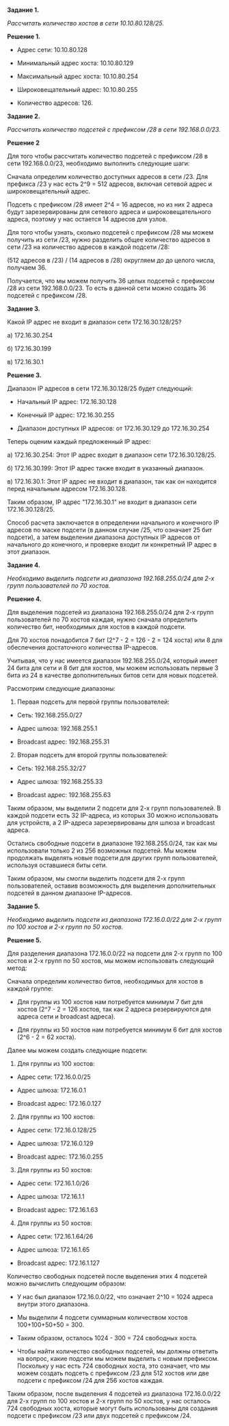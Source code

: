 **Задание 1.**

*Рассчитать количество хостов в сети 10.10.80.128/25.*

**Решение 1.**

- Адрес сети: 10.10.80.128

- Минимальный адрес хоста: 10.10.80.129
  
- Максимальный адрес хоста: 10.10.80.254
 
- Широковещательный адрес: 10.10.80.255
  
- Количество адресов: 126.


**Задание 2.**

*Рассчитать количество подсетей с префиксом /28 в сети 192.168.0.0/23.*


**Решение 2**

Для того чтобы рассчитать количество подсетей с префиксом /28 в сети 192.168.0.0/23, необходимо выполнить следующие шаги:

Сначала определим количество доступных адресов в сети /23. Для префикса /23 у нас есть 2^9 = 512 адресов, включая сетевой адрес и широковещательный адрес.

Подсеть с префиксом /28 имеет 2^4 = 16 адресов, но из них 2 адреса будут зарезервированы для сетевого адреса и широковещательного адреса, поэтому у нас остается 14 адресов для узлов.

Для того чтобы узнать, сколько подсетей с префиксом /28 мы можем получить из сети /23, нужно разделить общее количество адресов в сети /23 на количество адресов в каждой подсети /28:

(512 адресов в /23) / (14 адресов в /28)  округляем до до целого числа, получаем 36.

Получается, что мы можем получить 36 целых подсетей с префиксом /28 из сети 192.168.0.0/23. То есть в данной сети можно создать 36 подсетей с префиксом /28.



**Задание 3.**

Какой IP адрес не входит в диапазон сети 172.16.30.128/25?

а) 172.16.30.254

б) 172.16.30.199

в) 172.16.30.1


**Решение 3.**

Диапазон IP адресов в сети 172.16.30.128/25 будет следующий:

- Начальный IP адрес: 172.16.30.128
 
- Конечный IP адрес: 172.16.30.255
  
- Диапазон доступных IP адресов: от 172.16.30.129 до 172.16.30.254

Теперь оценим каждый предложенный IP адрес:

а) 172.16.30.254: Этот IP адрес входит в диапазон сети 172.16.30.128/25.

б) 172.16.30.199: Этот IP адрес также входит в указанный диапазон.

в) 172.16.30.1: Этот IP адрес не входит в диапазон, так как он находится перед начальным адресом 172.16.30.128.


Таким образом, IP адрес "172.16.30.1" не входит в диапазон сети 172.16.30.128/25.

Способ расчета заключается в определении начального и конечного IP адресов по маске подсети (в данном случае /25, что означает 25 бит подсети), а затем выделении диапазона доступных IP адресов от начального до конечного, и проверке входит ли конкретный IP адрес в этот диапазон.



**Задание 4.**

*Необходимо выделить подсети из диапазона 192.168.255.0/24 для 2-х групп пользователей по 70 хостов.*



**Решение 4.**

Для выделения подсетей из диапазона 192.168.255.0/24 для 2-х групп пользователей по 70 хостов каждая, нужно сначала определить количество бит, необходимых для хостов в каждой подсети.

Для 70 хостов понадобится 7 бит (2^7 - 2 = 126 - 2 = 124 хоста) или 8 для обеспечения достаточного количества IP-адресов.

Учитывая, что у нас имеется диапазон 192.168.255.0/24, который имеет 24 бита для сети и 8 бит для хостов, мы можем использовать первые 3 бита из 24 в качестве дополнительных битов сети для новых подсетей.

Рассмотрим следующие диапазоны:

1. Первая подсеть для первой группы пользователей:
- Сеть: 192.168.255.0/27
  
- Адрес шлюза: 192.168.255.1
  
- Broadcast адрес: 192.168.255.31

2. Вторая подсеть для второй группы пользователей:
   
- Сеть: 192.168.255.32/27
  
- Адрес шлюза: 192.168.255.33
  
- Broadcast адрес: 192.168.255.63

Таким образом, мы выделили 2 подсети для 2-х групп пользователей. В каждой подсети есть 32 IP-адреса, из которых 30 можно использовать для устройств, а 2 IP-адреса зарезервированы для шлюза и broadcast адреса.

Остались свободные подсети в диапазоне 192.168.255.0/24, так как мы использовали только 2 из 256 возможных подсетей. Мы можем продолжать выделять новые подсети для других групп пользователей, используя оставшиеся биты сети.

Таким образом, мы смогли выделить подсети для 2-х групп пользователей, оставив возможность для выделения дополнительных подсетей в данном диапазоне IP-адресов.



**Задание 5.**

*Необходимо выделить подсети из диапазона 172.16.0.0/22 для 2-х групп по 100 хостов и 2-х групп по 50 хостов.*





**Решение 5.**

Для разделения диапазона 172.16.0.0/22 на подсети для 2-х групп по 100 хостов и 2-х групп по 50 хостов, мы можем использовать следующий метод:

Сначала определим количество битов, необходимых для хостов в каждой группе:

- Для группы из 100 хостов нам потребуется минимум 7 бит для хостов (2^7 - 2 = 126 хостов, так как 2 адреса резервируются для адреса сети и broadcast адреса).
  
- Для группы из 50 хостов нам потребуется минимум 6 бит для хостов (2^6 - 2 = 62 хоста).
  

Далее мы можем создать следующие подсети:

1. Для группы из 100 хостов:
   
- Адрес сети: 172.16.0.0/25
  
- Адрес шлюза: 172.16.0.1
  
- Broadcast адрес: 172.16.0.127

2. Для группы из 100 хостов:
   
- Адрес сети: 172.16.0.128/25
  
- Адрес шлюза: 172.16.0.129
  
- Broadcast адрес: 172.16.0.255

3. Для группы из 50 хостов:

- Адрес сети: 172.16.1.0/26
  
- Адрес шлюза: 172.16.1.1
  
- Broadcast адрес: 172.16.1.63

4. Для группы из 50 хостов:
   
- Адрес сети: 172.16.1.64/26
  
- Адрес шлюза: 172.16.1.65
  
- Broadcast адрес: 172.16.1.127

Количество свободных подсетей после выделения этих 4 подсетей можно вычислить следующим образом:

- У нас был диапазон 172.16.0.0/22, что означает 2^10 = 1024 адреса внутри этого диапазона.
  
- Мы выделили 4 подсети суммарным количеством хостов 100+100+50+50 = 300.
  
- Таким образом, осталось 1024 - 300 = 724 свободных хоста.
  
  
  
- Чтобы найти количество свободных подсетей, мы должны ответить на вопрос, какие подсети мы можем выделить с новым префиксом. Поскольку у нас есть 724 свободных хоста, это означает, что мы можем создать подсеть с префиксом /23 для 512 хостов или две подсети с префиксом /24 для 256 хостов каждая.

Таким образом, после выделения 4 подсетей из диапазона 172.16.0.0/22 для 2-х групп по 100 хостов и 2-х групп по 50 хостов, у нас осталось 724 свободных хоста, которые могут быть использованы для создания подсети с префиксом /23 или двух подсетей с префиксом /24.

